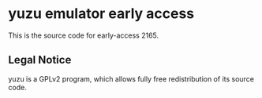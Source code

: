 yuzu emulator early access
=============

This is the source code for early-access 2165.

## Legal Notice

yuzu is a GPLv2 program, which allows fully free redistribution of its source code.